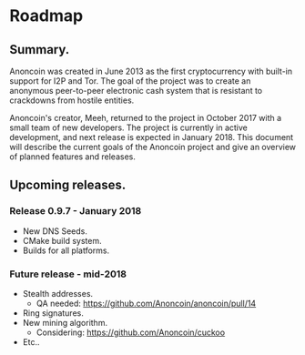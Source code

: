 # Roadmap

## Summary.
Anoncoin was created in June 2013 as the first cryptocurrency with built-in support for I2P and Tor. The goal of the project was to create an anonymous peer-to-peer electronic cash system that is resistant to crackdowns from hostile entities.

Anoncoin's creator, Meeh, returned to the project in October 2017 with a small team of new developers. The project is currently in active development, and next release is expected in January 2018. This document will describe the current goals of the Anoncoin project and give an overview of planned features and releases.

## Upcoming releases.

### Release 0.9.7 - January 2018
* New DNS Seeds.
* CMake build system.
* Builds for all platforms.

### Future release - mid-2018
* Stealth addresses. 
    * QA needed: https://github.com/Anoncoin/anoncoin/pull/14
* Ring signatures.
* New mining algorithm.
    * Considering: https://github.com/Anoncoin/cuckoo
* Etc..